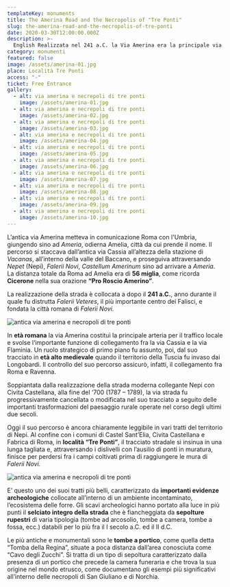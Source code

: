 ```yaml
---
templateKey: monuments
title: The Amerina Road and the Necropolis of "Tre Ponti"
slug: the-amerina-road-and-the-necropolis-of-tre-ponti
date: 2020-03-30T12:00:00.000Z
description: >-
  English Realizzata nel 241 a.C. la Via Amerina era la principale via di comunicazione tra Roma e l'Umbria dove arrivava fino ad Amelia. Nel Medioevo assunse un ruolo strategico e di primo piano, soprattutto durante l'invasione longobarda. Ancora oggi il suo percorso è chiaramente leggibile in vari tratti del territorio di Nepi. Gli scavi archeologici hanno portato alla luce in più punti il selciato integro della strada, in alcuni punti fiancheggiata da sepolture rupestri di varia tipologia.
category: monumenti
featured: false
image: /assets/amerina-01.jpg
place: Località Tre Ponti
access: "-"
ticket: Free Entrance
gallery:
  - alt: via amerina e necrepoli di tre ponti
    image: /assets/amerina-01.jpg
  - alt: via amerina e necrepoli di tre ponti
    image: /assets/amerina-02.jpg
  - alt: via amerina e necrepoli di tre ponti
    image: /assets/amerina-03.jpg
  - alt: via amerina e necrepoli di tre ponti
    image: /assets/amerina-04.jpg
  - alt: via amerina e necrepoli di tre ponti
    image: /assets/amerina-05.jpg
  - alt: via amerina e necrepoli di tre ponti
    image: /assets/amerina-06.jpg
  - alt: via amerina e necrepoli di tre ponti
    image: /assets/amerina-07.jpg
  - alt: via amerina e necrepoli di tre ponti
    image: /assets/amerina-08.jpg
  - alt: via amerina e necrepoli di tre ponti
    image: /assets/amerina-09.jpg
  - alt: via amerina e necrepoli di tre ponti
    image: /assets/amerina-10.jpg
---
```

L’antica via Amerina metteva in comunicazione Roma con l'Umbria, giungendo sino ad _Ameria_, odierna Amelia, città da cui prende il nome. Il percorso si staccava dall’antica via Cassia all’altezza della stazione di _Vacanas_, all’interno della valle del Baccano, e proseguiva attraversando _Nepet_ (Nepi), _Falerii Novi_, _Castellum Amerinum_ sino ad arrivare a _Ameria_. La distanza totale da Roma ad Amelia era di **56 miglia**, come ricorda **Cicerone** nella sua orazione **“Pro Roscio Amerino”**.

La realizzazione della strada è collocata a dopo il **241 a.C.**, anno durante il quale fu distrutta _Falerii Veteres_, il più importante centro dei Falisci, e fondata la città romana di _Falerii Novi_.

![antica via amerina e necropoli di tre ponti](/assets/amerina-01.jpg)

In **età romana** la via Amerina costituì la principale arteria per il traffico locale e svolse l‘importante funzione di collegamento fra la via Cassia e la via Flaminia. Un ruolo strategico di primo piano fu assunto, poi, dal suo tracciato in **età alto medievale** quando il territorio della Tuscia fu invaso dai Longobardi. Il controllo del suo percorso assicurò, infatti, il collegamento fra Roma e Ravenna.

Soppiantata dalla realizzazione della strada moderna collegante Nepi con Civita Castellana, alla fine del ‘700 (1787 – 1789), la via strada fu progressivamente cancellata o modificata nel suo tracciato a seguito delle importanti trasformazioni del paesaggio rurale operate nel corso degli ultimi due secoli.

Oggi il suo percorso è ancora chiaramente leggibile in vari tratti del territorio di Nepi. Al confine con i comuni di Castel Sant’Elia, Civita Castellana e Fabrica di Roma, in **località “Tre Ponti”**, il tracciato stradale si insinua in una lunga tagliata e, attraversando i dislivelli con l’ausilio di ponti in muratura, finisce per perdersi fra i campi coltivati prima di raggiungere le mura di _Falerii Novi._

![antica via amerina e necropoli di tre ponti](/assets/amerina-06.jpg)

E’ questo uno dei suoi tratti più belli, caratterizzato da **importanti evidenze archeologiche** collocate all’interno di un ambiente incontaminato, l’ecosistema delle forre. Gli scavi archeologici hanno portato alla luce in più punti il **selciato integro della strada** che è fiancheggiata da **sepolture rupestri** di varia tipologia (tombe ad arcosolio, tombe a camera, tombe a fossa, ecc.) databili per lo più fra il I secolo a.C. ed il II d.C.

Le più antiche e monumentali sono le **tombe a portico**, come quella detta “Tomba della Regina”, situate a poca distanza dall’area conosciuta come “Cavo degli Zucchi”. Si tratta di un tipo di sepoltura caratterizzato dalla presenza di un portico che precede la camera funeraria e che trova la sua origine nel mondo etrusco, come documentano gli esempi più significativi all’interno delle necropoli di San Giuliano e di Norchia.